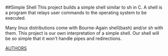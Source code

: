 ##Simple Shell
This project builds a simple shell similar to sh in C.
A shell is a program that relays user commands to the operating system to be executed.

Many linux distributions come with Bourne-Again shell(bash) and/or sh with them. This project is
our own interpretation of a simple shell. Our shell will be so simple that it won't handle pipes
and redirections.

[AUTHORS](https://github.com/sumutoni/simple_shell/blob/master/AUTHORS.md)
